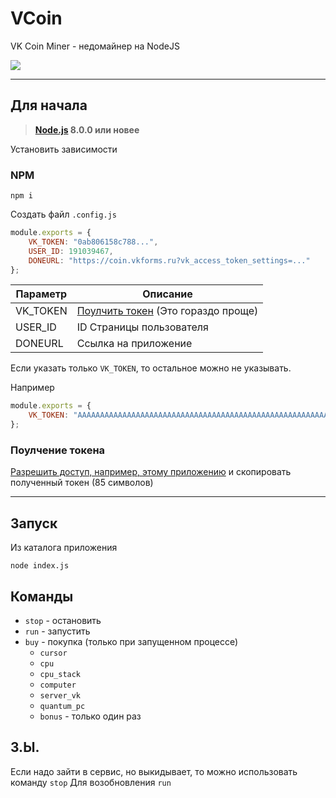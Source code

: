 # VCoin
VK Coin Miner - недомайнер на NodeJS

![](https://pp.userapi.com/c852132/v852132090/f0416/lmQeM-pCAz0.jpg)

***

## Для начала
> **[Node.js](https://nodejs.org/) 8.0.0 или новее**

Установить зависимости
### NPM
```shell
npm i
```

Создать файл `.config.js`
```js
module.exports = {
	VK_TOKEN: "0ab806158c788...",
	USER_ID: 191039467,
	DONEURL: "https://coin.vkforms.ru?vk_access_token_settings=..."
};
```

| Параметр | Описание                                                |
|----------|---------------------------------------------------------|
| VK_TOKEN | [Поулчить токен](#поулчение-токена) (Это гораздо проще) |
| USER_ID  | ID Страницы пользователя                                |
| DONEURL  | Ссылка на приложение                                    |

Если указать только ```VK_TOKEN```, то остальное можно не указывать.

Например
```js
module.exports = {
	VK_TOKEN: "AAAAAAAAAAAAAAAAAAAAAAAAAAAAAAAAAAAAAAAAAAAAAAAAAAAAAAAAAAAAAAAAAAAAAA",
};
```

### Поулчение токена

[Разрешить доступ, например, этому приложению](https://vk.cc/9eSo1E) и скопировать полученный токен (85 символов) 

***

## Запуск

Из каталога приложения
```shell
node index.js
```


## Команды

- `stop` - остановить 
- `run` - запустить 
- `buy` - покупка (только при запущенном процессе) 
  - `cursor`
  - `cpu`
  - `cpu_stack`
  - `computer`
  - `server_vk`
  - `quantum_pc`
  - `bonus` - только один раз


## З.Ы.
Если надо зайти в сервис, но выкидывает, то можно использовать команду `stop`
Для возобновления `run`
